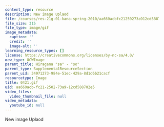```yaml
---
content_type: resource
description: New image Uplaod
file: /courses/res-21g-01-kana-spring-2010/aa660acbfc21250273a912cd588702e5_0421.gif
file_size: 315
file_type: image/gif
image_metadata:
  caption: ''
  credit: ''
  image-alt: ''
learning_resource_types: []
license: https://creativecommons.org/licenses/by-nc-sa/4.0/
ocw_type: OCWImage
parent_title: Hiragana "sa" - "so"
parent_type: SupplementalResourceSection
parent_uid: 34971273-984e-51ec-429a-8d1d6b21cacf
resourcetype: Image
title: 0421.gif
uid: aa660acb-fc21-2502-73a9-12cd588702e5
video_files:
  video_thumbnail_file: null
video_metadata:
  youtube_id: null
---
```

New image Uplaod